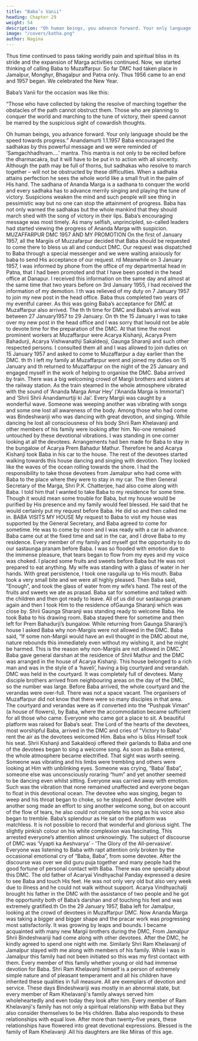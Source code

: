 ```yaml
---
title: "Baba’s Vanii"
heading: Chapter 29
weight: 54
description: "Oh human beings, you advance forward. Your only language should be the speed towards progress"
image: "/covers/katha.png"
author: Nagina
---
```



Thus time continued to pass taking worldly pain and spiritual bliss in its stride and the expansion of Marga activities continued. Now, we started thinking of calling Baba to Muzaffarpur. So far DMC had taken place in Jamalpur, Monghyr, Bhagalpur
and Patna only. Thus 1956 came to an end and 1957 began. We celebrated the New
Year. 

Baba’s Vanii for the occasion was like this:

“Those who have collected by taking the resolve of marching together the obstacles of the path cannot obstruct them. Those who are planning to conquer the world and marching to the tune of victory, their speed cannot be marred by
the suspicious sight of cowardish thoughts. 

Oh human beings, you advance forward. Your only language should be the speed towards progress.”
Anandamurti 1.1.1957
Baba encouraged the sadhakas by this powerful message and we were
reminded of ‘Samgachhadhvam....’ mantra. This mantra is not only to be recited before
the dharmacakra, but it will have to be put in to action with all sincerity. Although the
path may be full of thorns, but sadhakas who resolve to march together – will not be
obstructed by these difficulties. When a sadhaka attains perfection he sees the whole
world like a small fruit in the palm of His hand.
The sadhana of Ananda Marga is a sadhana to conquer the world and every
sadhaka has to advance merrily singing and playing the tune of victory. Suspicions
weaken the mind and such people will see thing in pessimistic way but no one can stop
the attainment of progress. Baba has not only warned the sadhakas but the whole
mankind that they should march shed with the song of victory in their lips. Baba’s
encouraging message was most timely. As many selfish, unprincipled, so-called
leaders had started viewing the progress of Ananda Marga with suspicion.
MUZAFFARPUR DMC 1957 AND MY PROMOTION
On the first of January 1957, all the Margiis of Muzzafarpur decided that Baba
should be requested to come there to bless us all and conduct DMC. Our request was
dispatched to Baba through a special messenger and we were waiting anxiously for
baba to send His acceptance of our request.
rd
Meanwhile on 3 January 1957, I was informed by phone from the office of my
departmental head in Patna, that I had been promoted and that I have been posted in
the head office at Danapur.
I received this information on the same day and almost at the same time that
two years before on 3rd January 1955, I had received the information of my demotion. I
th
was relieved of my duty on 7 January 1957 to join my new post in the head office.
Baba thus completed two years of my eventful career.
As this was going Baba’s acceptance for DMC at Muzaffarpur also arrived. The
th
th
time for DMC and Baba’s arrival was between 27 January1957 to 29 January. On
th
the 15 January I was to take over my new post in the head office and I was sorry that Iwould not be able to devote time for the preparation of the DMC.
At that time the most prominent workers at Muzaffarpur were Acarya Kishanji,
Acarya Prem Bahadurji, Acarya Vishwanathji Sakaldeoji, Gaunga Sharanji and such
other respected persons. I consulted them all and I was allowed to join duties on 15
January 1957 and asked to come to Muzaffarpur a day earlier than the DMC.
th
th
I left my family at Muzaffarpur went and joined my duties on 15 January and
th
returned to Muzaffarpur on the night of the 25 January and engaged myself in the
work of helping to organise the DMC.
Baba arrived by train. There was a big welcoming crowd of Margii brothers and
sisters at the railway station. As the train steamed in the whole atmosphere vibrated
with the sound of ‘Ananda Marga Amar Hey’ (‘Ananda Marga is Immortal’) and ‘Shrii
Shrii Anandamurtiji ki Jai’. Every Margii was caught by a wonderful wave. Someone
was weeping another was vibrating with songs and some one lost all awareness of the
body.
Among those who had come was Bindeshwariji who was dancing with great
devotion, and singing. While dancing he lost all consciousness of his body Shrii Ram
Khelavanji and other members of his family were looking after him. No-one remained
untouched by these devotional vibrations. I was standing in one corner looking at all
the devotees.
Arrangements had ben made for Baba to stay in the bungalow of Acarya Prem
Bahadur Mathur. Therefore he and Acarya Kishanji took Baba in his car to the house.
The rest of the devotees started walking towards this house dancing and singing with
devotion. They looked like the waves of the ocean rolling towards the shore. I had the
responsibility to take those devotees from Jamalpur who had come with Baba to the
place where they were to stay in my car.
The then General Secretary of the Marga, Shri P.K. Chatterjee, had also come
along with Baba. I told him that I wanted to take Baba to my residence for some time.
Though it would mean some trouble for Baba, but my house would be purified by His
presence and my family would feel blessed. He said that he would certainly put my
request before Baba. He did so and then called me in.
BABA VISITS MY HOUSE
My request to Baba to visit my house was supported by the General Secretary,
and Baba agreed to come for sometime. He was to come by noon and I was ready with
a car in advance. Baba came out at the fixed time and sat in the car, and I drove Baba
to my residence.
Every member of my family and myself got the opportunity to do our sastaunga
pranam before Baba. I was so flooded with emotion due to the immense pleasure, that
tears began to flow from my eyes and my voice was choked. I placed some fruits and
sweets before Baba but He was not prepared to eat anything. My wife was standing
with a glass of water in her hands. With great persistence, I took one rasgulla up to His
mouth. Baba took a very small bite and we were all highly pleased. Then Baba said,
“Enough”, and took the glass of water from my wife’s hand. The rest of the fruits and
sweets we ate as prasad.
Baba sat for sometime and talked with the children and then got ready to leave.
All of us did our sastaunga pranam again and then I took Him to the residence ofGaunga Sharanji which was close by. Shrii Gaunga Sharanji was standing ready to
welcome Baba. He took Baba to his drawing room. Baba stayed there for sometime
and then left for Prem Bahadurji’s bungalow.
While returning from Gaunga Sharanji’s house I asked Baba why non-Margiis
were not allowed in the DMC.
Baba said, “If some non-Margii would have an evil thought in the DMC about
me, nature rebounds this immediately even without my wishing it, and he might be
harmed. This is the reason why non-Margiis are not allowed in DMC.”
Baba gave general darshan at the residence of Shrii Mathur and the DMC was
arranged in the house of Acarya Kishanji. This house belonged to a rich man and was
in the style of a ‘haveli’, having a big courtyard and verandah. DMC was held in the
courtyard. It was completely full of devotees. Many disciple brothers arrived from
neighbouring areas on the day of the DMC, so the number was large.
Before Baba arrived, the whole courtyard and the verandas were over-full.
There was not a space vacant. The organisers of Muzaffarpur did not know that there
were so many disciples in that area. The courtyard and verandas were as if converted
into the “Pushpak Viman” (a house of flowers), by Baba, where the accommodation
became sufficient for all those who came. Everyone who came got a place to sit.
A beautiful platform was raised for Baba’s seat. The Lord of the hearts of the
devotees, most worshipful Baba, arrived in the DMC and cries of "Victory to Baba" rent
the air as the devotees welcomed Him. Baba who is bliss Himself took his seat. Shrii
Kishanji and Sakaldeoji offered their garlands to Baba and one of the devotees began
to sing a welcome song.
As soon as Baba entered, the whole atmosphere became electrified. That sight
was worth seeing. Someone was vibrating and his limbs were trembling and others
were looking at Him with unblinking eyes. Someone was crying, “Baba’ Baba”,
someone else was unconsciously roraring “hum” and yet another seemed to be
dancing even whilst sitting. Everyone was carried away with emotion. Such was the
vibration that none remained unaffected and everyone began to float in this devotional
ocean. The devotee who was singing, began to weep and his throat began to choke, so
he stopped. Another devotee with another song made an effort to sing another
welcome song, but on account of the flow of tears, he also could not complete his song
as his voice also began to tremble.
Baba’s splendour as He sat on the platform was matchless. It is not possible to
record that wonderful and glorious sight. The slightly pinkish colour on his white
complexion was fascinating. This arrested everyone’s attention almost unknowingly.
The subject of discourse of DMC was ‘Vyapti ka Aeshvarya’ - 'The Glory of
the All-pervasive’. Everyone was listening to Baba with rapt attention only broken by
the occasional emotional cry of “Baba, Baba”, from some devotee.
After the discourse was over we did guru puja together and many people had
the good fortune of personal contact with Baba. There was one specialty about this
DMC. The old father of Acaryai Vindhyachal Panday expressed a desire to see Baba
and touch His feet. He was not only very old but also very week due to illness and he
could not walk without support. Acarya Vindhyachalji brought his father in the DMC with
the assistance of two people and he got the opportunity both of Baba’s darshan and of
touching his feet and was extremely gratified.th
On the 29 January 1957, Baba left for Jamalpur, looking at the crowd of
devotees in Muzaffarpur DMC. Now Ananda Marga was taking a bigger and bigger
shape and the pracar work was progressing most satisfactorily. It was growing by leaps
and bounds.
I became acquainted with many new Margii brothers during the DMC, From
Jamalpur Shrii Bindeshwariji had come along with other devotees. After the DMC, he
kindly agreed to spend one night with me. Similarly Shri Ram Khelavanji of Jamalpur
stayed with me along with members of his family. While I was in Jamalpur this family
had not been initiated so this was my first contact with them. Every member of this
family whether young or old had immense devotion for Baba. Shri Ram Khelavanji
himself is a person of extremely simple nature and of pleasant temperament and all his
children have inherited these qualities in full measure. All are exemplars of devotion
and service.
These days Bindeshwariji was mostly in an abnormal state, but every member
of Ram Khelavanji's family always served him wholeheartedly and even today they look
after him. Every member of Ram Khelavanji's family has not only a spiritual relationship
with Baba but they also consider themselves to be His children. Baba also responds to
these relationships with equal love. After more than twenty-five years, these
relationships have flowered into great devotional expressions. Blessed is the family of
Ram Khelavanji .All his daughters are like Miiras of this age.


